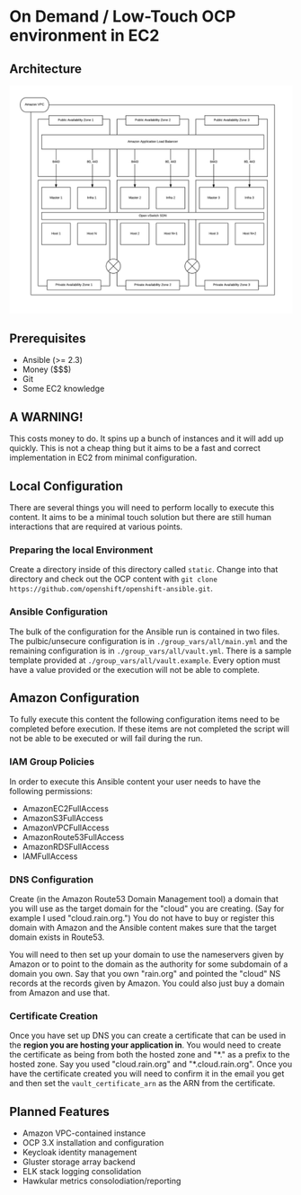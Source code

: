 # On Demand / Low-Touch OCP environment in EC2

## Architecture
![Architecture](docs/images/overall_architecture.png?raw=true)

## Prerequisites
* Ansible (>= 2.3)
* Money ($$$)
* Git
* Some EC2 knowledge

## A WARNING!
This costs money to do. It spins up a bunch of instances and it will add up quickly. This is not a cheap thing but it aims to be a fast and correct implementation in EC2 from minimal configuration.

## Local Configuration
There are several things you will need to perform locally to execute this content. It aims to be a minimal touch solution but there are still human interactions that are required at various points.

### Preparing the local Environment
Create a directory inside of this directory called `static`. Change into that directory and check out the OCP content with `git clone https://github.com/openshift/openshift-ansible.git`.

### Ansible Configuration
The bulk of the configuration for the Ansible run is contained in two files. The pulbic/unsecure configuration is in `./group_vars/all/main.yml` and the remaining configuration is in `./group_vars/all/vault.yml`. There is a sample template provided at `./group_vars/all/vault.example`. Every option must have a value provided or the execution will not be able to complete.

## Amazon Configuration
To fully execute this content the following configuration items need to be completed before execution. If these items are not completed the script will not be able to be executed or will fail during the run.

### IAM Group Policies
In order to execute this Ansible content your user needs to have the following permissions:
* AmazonEC2FullAccess
* AmazonS3FullAccess
* AmazonVPCFullAccess
* AmazonRoute53FullAccess
* AmazonRDSFullAccess
* IAMFullAccess

### DNS Configuration
Create (in the Amazon Route53 Domain Management tool) a domain that you will use as the target domain for the "cloud" you are creating. (Say for example I used "cloud.rain.org.") You do not have to buy or register this domain with Amazon and the Ansible content makes sure that the target domain exists in Route53.

You will need to then set up your domain to use the nameservers given by Amazon or to point to the domain as the authority for some subdomain of a domain you own. Say that you own "rain.org" and pointed the "cloud" NS records at the records given by Amazon. You could also just buy a domain from Amazon and use that.

### Certificate Creation
Once you have set up DNS you can create a certificate that can be used in the **region you are hosting your application in**. You would need to create the certificate as being from both the hosted zone and "\*." as a prefix to the hosted zone. Say you used "cloud.rain.org" and "\*.cloud.rain.org". Once you have the certificate created you will need to confirm it in the email you get and then set the `vault_certificate_arn` as the ARN from the certificate.

## Planned Features
* Amazon VPC-contained instance
* OCP 3.X installation and configuration
* Keycloak identity management
* Gluster storage array backend
* ELK stack logging consolidation
* Hawkular metrics consolodiation/reporting
